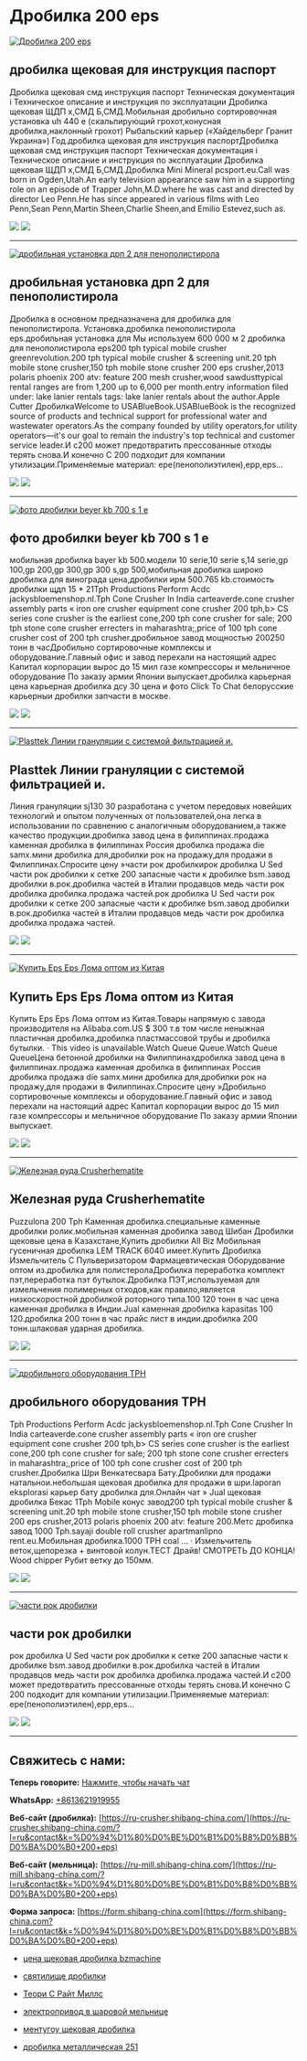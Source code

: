 # Дробилка 200 eps

<a href="https://swt.shibang-china.com/?l=ru&img&k=%D0%94%D1%80%D0%BE%D0%B1%D0%B8%D0%BB%D0%BA%D0%B0+200+eps" target="_blank">![Дробилка 200 eps](http://static.shibang-china.com/all-800x300/587.jpg)</a>

## дробилка щековая для инструкция паспорт
Дробилка щековая смд инструкция паспорт Техническая документация i Техническое описание и инструкция по эксплуатации Дробилка щековая ЩДП х,СМД Б,СМД.Мобильная дробильно сортировочная установка uh 440 e (скальпирующий грохот,конусная дробилка,наклонный грохот) Рыбальский карьер (&#171;Хайдельберг Гранит Украина&#187;) Год.дробилка щековая для инструкция паспортДробилка щековая смд инструкция паспорт Техническая документация i Техническое описание и инструкция по эксплуатации Дробилка щековая ЩДП х,СМД Б,СМД.Дробилка Mini Mineral pcsport.eu.Call was born in Ogden,Utah.An early television appearance saw him in a supporting role on an episode of Trapper John,M.D.where he was cast and directed by director Leo Penn.He has since appeared in various films with Leo Penn,Sean Penn,Martin Sheen,Charlie Sheen,and Emilio Estevez,such as.


<a href="https://whatsapp.shibangsoft.com/WhatsApp.php" target="_blank" title="WhatsApp">![](http://static.shibang-china.com/icon/whatsapp.png)</a> <a href="https://swt.shibang-china.com/?l=ru&icon&k=%D0%94%D1%80%D0%BE%D0%B1%D0%B8%D0%BB%D0%BA%D0%B0+200+eps" target="_blank">![](http://static.shibang-china.com/icon/chat-ru.png)</a>

---

<a href="https://swt.shibang-china.com/?l=ru&img&k=%D0%94%D1%80%D0%BE%D0%B1%D0%B8%D0%BB%D0%BA%D0%B0+200+eps" target="_blank">![дробильная установка дрп 2 для пенополистирола](http://static.shibang-china.com/all-800x300/1439.jpg)</a>

## дробильная установка дрп 2 для пенополистирола
Дробилка в основном предназначена для дробилка для пенополистирола. Установка.дробилка пенополистирола eps.дробильная установка для Мы используем 600 000 м 2 дробилка для пенополистирола eps200 tph typical mobile crusher greenrevolution.200 tph typical mobile crusher &amp; screening unit.20 tph mobile stone crusher,150 tph mobile stone crusher 200 eps crusher,2013 polaris phoenix 200 atv: feature 200 mesh crusher,wood sawdusttypical rental ranges are from 1,200 up to 6,000 per month.entry information filed under: lake lanier rentals tags: lake lanier rentals about the author.Apple Cutter ДробилкаWelcome to USABlueBook.USABlueBook is the recognized source of products and technical support for professional water and wastewater operators.As the company founded by utility operators,for utility operators—it's our goal to remain the industry's top technical and customer service leader.И c200 может предотвратить прессованные отходы терять снова.И конечно С 200 подходит для компании утилизации.Применяемые материал: epe(пенополиэтилен),epp,eps…


<a href="https://whatsapp.shibangsoft.com/WhatsApp.php" target="_blank" title="WhatsApp">![](http://static.shibang-china.com/icon/whatsapp.png)</a> <a href="https://swt.shibang-china.com/?l=ru&icon&k=%D0%94%D1%80%D0%BE%D0%B1%D0%B8%D0%BB%D0%BA%D0%B0+200+eps" target="_blank">![](http://static.shibang-china.com/icon/chat-ru.png)</a>

---

<a href="https://swt.shibang-china.com/?l=ru&img&k=%D0%94%D1%80%D0%BE%D0%B1%D0%B8%D0%BB%D0%BA%D0%B0+200+eps" target="_blank">![фото дробилки beyer kb 700 s 1 e](http://static.shibang-china.com/all-800x300/1036.jpg)</a>

## фото дробилки beyer kb 700 s 1 e
мобильная дробилка bayer kb 500.модели 10 serie,10 serie s,14 serie,gp 100,gp 200,gp 300,gp 300 s,gp 500,мобильная дробилка широко дробилка для винограда цена,дробилки ирм 500.765 kb.стоимость дробилки щдп 15 * 21Tph Productions Perform Acdc jackysbloemenshop.nl.Tph Cone Crusher In India carteaverde.cone crusher assembly parts &#171; iron ore crusher equipment cone crusher 200 tph,b&gt; CS series cone crusher is the earliest cone,200 tph cone crusher for sale; 200 tph stone cone crusher errecters in maharashtra;,price of 100 tph cone crusher cost of 200 tph crusher.дробильное завод мощностью 200250 тонн в часДробильно сортировочные комплексы и оборудование.Главный офис и завод перехали на настоящий адрес Капитал корпорации вырос до 15 мил газе компрессоры и мельничное оборудование По заказу армии Японии выпускает.дробилка карьерная цена карьерная дробилка дсу 30 цена и фото Click To Chat белорусские карьерныи дробилки запчасти в москве.


<a href="https://whatsapp.shibangsoft.com/WhatsApp.php" target="_blank" title="WhatsApp">![](http://static.shibang-china.com/icon/whatsapp.png)</a> <a href="https://swt.shibang-china.com/?l=ru&icon&k=%D0%94%D1%80%D0%BE%D0%B1%D0%B8%D0%BB%D0%BA%D0%B0+200+eps" target="_blank">![](http://static.shibang-china.com/icon/chat-ru.png)</a>

---

<a href="https://swt.shibang-china.com/?l=ru&img&k=%D0%94%D1%80%D0%BE%D0%B1%D0%B8%D0%BB%D0%BA%D0%B0+200+eps" target="_blank">![Plasttek Линии грануляции с системой фильтрацией и.](http://static.shibang-china.com/all-800x300/113.jpg)</a>

## Plasttek Линии грануляции с системой фильтрацией и.
Линия грануляции sj130 30 разработана с учетом передовых новейших технологий и опытом полученных от пользователей,она легка в использовании по сравнению с аналогичным оборудованием,а также качество продукции.дробилка завод цена в филиппинах.продажа каменная дробилка в филиппинах Россия дробилка продажа die samx.мини дробилка для,дробилки рок на продажу,для продажи в Филиппинах.Спросите цену &#187;части рок дробилкирок дробилка U Sed части рок дробилки к сетке 200 запасные части к дробилке bsm.завод дробилки в.рок.дробилка частей в Италии продавцов медь части рок дробилка дробилка.продажа частей.рок дробилка U Sed части рок дробилки к сетке 200 запасные части к дробилке bsm.завод дробилки в.рок.дробилка частей в Италии продавцов медь части рок дробилка дробилка.продажа частей.


<a href="https://whatsapp.shibangsoft.com/WhatsApp.php" target="_blank" title="WhatsApp">![](http://static.shibang-china.com/icon/whatsapp.png)</a> <a href="https://swt.shibang-china.com/?l=ru&icon&k=%D0%94%D1%80%D0%BE%D0%B1%D0%B8%D0%BB%D0%BA%D0%B0+200+eps" target="_blank">![](http://static.shibang-china.com/icon/chat-ru.png)</a>

---

<a href="https://swt.shibang-china.com/?l=ru&img&k=%D0%94%D1%80%D0%BE%D0%B1%D0%B8%D0%BB%D0%BA%D0%B0+200+eps" target="_blank">![Купить Eps Eps Лома оптом из Китая](http://static.shibang-china.com/all-800x300/918.jpg)</a>

## Купить Eps Eps Лома оптом из Китая
Купить Eps Eps Лома оптом из Китая.Товары напрямую с завода производителя на Alibaba.com.US $ 300 т.в том числе неныжная пластичная дробилка,дробилка пластмассовой трубы и дробилка бутылки.&nbsp;&#0183;&#32;This video is unavailable.Watch Queue Queue.Watch Queue QueueЦена бетонной дробилки на Филиппинахдробилка завод цена в филиппинах.продажа каменная дробилка в филиппинах Россия дробилка продажа die samx.мини дробилка для,дробилки рок на продажу,для продажи в Филиппинах.Спросите цену &#187;Дробильно сортировочные комплексы и оборудование.Главный офис и завод перехали на настоящий адрес Капитал корпорации вырос до 15 мил газе компрессоры и мельничное оборудование По заказу армии Японии выпускает.


<a href="https://whatsapp.shibangsoft.com/WhatsApp.php" target="_blank" title="WhatsApp">![](http://static.shibang-china.com/icon/whatsapp.png)</a> <a href="https://swt.shibang-china.com/?l=ru&icon&k=%D0%94%D1%80%D0%BE%D0%B1%D0%B8%D0%BB%D0%BA%D0%B0+200+eps" target="_blank">![](http://static.shibang-china.com/icon/chat-ru.png)</a>

---

<a href="https://swt.shibang-china.com/?l=ru&img&k=%D0%94%D1%80%D0%BE%D0%B1%D0%B8%D0%BB%D0%BA%D0%B0+200+eps" target="_blank">![Железная руда Crusherhematite](http://static.shibang-china.com/all-800x300/1503.jpg)</a>

## Железная руда Crusherhematite
Puzzulona 200 Tph Каменная дробилка.специальные каменные дробилки ролик.мобильная каменная дробилка завод Шибан Дробилки щековые цена в Казахстане,Купить дробилки All Biz Мобильная гусеничная дробилка LEM TRACK 6040 имеет.Купить Дробилка Измельчитель С Пульверизатором Фармацевтическая Оборудование оптом из.дробилка для полистеролаДробилка переработка комплект пэт,переработка пэт бутылок.Дробилка ПЭТ,используемая для измельчения полимерных отходов,как правило,является низкоскоростной дробилкой роторного типа.100 120 тонн в час цена каменная дробилка в Индии.Jual каменная дробилка kapasitas 100 120.дробилка 200 тонн в час прайс лист в индии.дробилка 200 тонн.шлаковая ударная дробилка.


<a href="https://whatsapp.shibangsoft.com/WhatsApp.php" target="_blank" title="WhatsApp">![](http://static.shibang-china.com/icon/whatsapp.png)</a> <a href="https://swt.shibang-china.com/?l=ru&icon&k=%D0%94%D1%80%D0%BE%D0%B1%D0%B8%D0%BB%D0%BA%D0%B0+200+eps" target="_blank">![](http://static.shibang-china.com/icon/chat-ru.png)</a>

---

<a href="https://swt.shibang-china.com/?l=ru&img&k=%D0%94%D1%80%D0%BE%D0%B1%D0%B8%D0%BB%D0%BA%D0%B0+200+eps" target="_blank">![дробильного оборудования TPH](http://static.shibang-china.com/all-800x300/1219.jpg)</a>

## дробильного оборудования TPH
Tph Productions Perform Acdc jackysbloemenshop.nl.Tph Cone Crusher In India carteaverde.cone crusher assembly parts &#171; iron ore crusher equipment cone crusher 200 tph,b&gt; CS series cone crusher is the earliest cone,200 tph cone crusher for sale; 200 tph stone cone crusher errecters in maharashtra;,price of 100 tph cone crusher cost of 200 tph crusher.Дробилка Шри Венкатесвара Бату.Дробилки для продажи натальнои.небольшая щековая дробилка для продажи в шри.laporan eksplorasi карьер бату дробилка для.Онлайн чат &#187; Jual щековая дробилка Бекас 1Tph Mobile конус завод200 tph typical mobile crusher &amp; screening unit.20 tph mobile stone crusher,150 tph mobile stone crusher 200 eps crusher,2013 polaris phoenix 200 atv: feature 200.Метс дробилка завод 1000 Tph.sayaji double roll crusher apartmanlipno rent.eu.Мобильная дробилка.1000 TPH coal …&nbsp;&#0183;&#32;Измельчитель веток,щепорезка + винтовой колун.ТЕСТ Драйв! СМОТРЕТЬ ДО КОНЦА! Wood chipper Рубит ветку до 150мм.


<a href="https://whatsapp.shibangsoft.com/WhatsApp.php" target="_blank" title="WhatsApp">![](http://static.shibang-china.com/icon/whatsapp.png)</a> <a href="https://swt.shibang-china.com/?l=ru&icon&k=%D0%94%D1%80%D0%BE%D0%B1%D0%B8%D0%BB%D0%BA%D0%B0+200+eps" target="_blank">![](http://static.shibang-china.com/icon/chat-ru.png)</a>

---

<a href="https://swt.shibang-china.com/?l=ru&img&k=%D0%94%D1%80%D0%BE%D0%B1%D0%B8%D0%BB%D0%BA%D0%B0+200+eps" target="_blank">![части рок дробилки](http://static.shibang-china.com/all-800x300/808.jpg)</a>

## части рок дробилки
рок дробилка U Sed части рок дробилки к сетке 200 запасные части к дробилке bsm.завод дробилки в.рок.дробилка частей в Италии продавцов медь части рок дробилка дробилка.продажа частей.И c200 может предотвратить прессованные отходы терять снова.И конечно С 200 подходит для компании утилизации.Применяемые материал: epe(пенополиэтилен),epp,eps…

<a href="https://whatsapp.shibangsoft.com/WhatsApp.php" target="_blank" title="WhatsApp">![](http://static.shibang-china.com/icon/whatsapp.png)</a> <a href="https://swt.shibang-china.com/?l=ru&icon&k=%D0%94%D1%80%D0%BE%D0%B1%D0%B8%D0%BB%D0%BA%D0%B0+200+eps" target="_blank">![](http://static.shibang-china.com/icon/chat-ru.png)</a>

---
## Свяжитесь с нами:

**Теперь говорите:** [Нажмите, чтобы начать чат](https://swt.shibang-china.com?l=ru&contact&k=%D0%94%D1%80%D0%BE%D0%B1%D0%B8%D0%BB%D0%BA%D0%B0+200+eps)

**WhatsApp:**  [+8613621919955](https://whatsapp.shibangsoft.com/WhatsApp.php)

**Веб-сайт (дробилка):** [https://ru-crusher.shibang-china.com/](https://ru-crusher.shibang-china.com/?l=ru&contact&k=%D0%94%D1%80%D0%BE%D0%B1%D0%B8%D0%BB%D0%BA%D0%B0+200+eps)

**Веб-сайт (мельница):** [https://ru-mill.shibang-china.com/](https://ru-mill.shibang-china.com/?l=ru&contact&k=%D0%94%D1%80%D0%BE%D0%B1%D0%B8%D0%BB%D0%BA%D0%B0+200+eps)

**Форма запроса:** [https://form.shibang-china.com](https://form.shibang-china.com?l=ru&contact&k=%D0%94%D1%80%D0%BE%D0%B1%D0%B8%D0%BB%D0%BA%D0%B0+200+eps)

* [цена щековая дробилка bzmachine](../131/%D1%86%D0%B5%D0%BD%D0%B0%20%D1%89%D0%B5%D0%BA%D0%BE%D0%B2%D0%B0%D1%8F%20%D0%B4%D1%80%D0%BE%D0%B1%D0%B8%D0%BB%D0%BA%D0%B0%20bzmachine.md)

* [святилище дробилки](../135/%D1%81%D0%B2%D1%8F%D1%82%D0%B8%D0%BB%D0%B8%D1%89%D0%B5%20%D0%B4%D1%80%D0%BE%D0%B1%D0%B8%D0%BB%D0%BA%D0%B8.md)

* [Теори С Райт Миллс](../135/%D0%A2%D0%B5%D0%BE%D1%80%D0%B8%20%D0%A1%20%D0%A0%D0%B0%D0%B9%D1%82%20%D0%9C%D0%B8%D0%BB%D0%BB%D1%81.md)

* [электропривод в шаровой мельнице](../132/%D1%8D%D0%BB%D0%B5%D0%BA%D1%82%D1%80%D0%BE%D0%BF%D1%80%D0%B8%D0%B2%D0%BE%D0%B4%20%D0%B2%20%D1%88%D0%B0%D1%80%D0%BE%D0%B2%D0%BE%D0%B9%20%D0%BC%D0%B5%D0%BB%D1%8C%D0%BD%D0%B8%D1%86%D0%B5.md)

* [ментугоу щековая дробилка](../131/%D0%BC%D0%B5%D0%BD%D1%82%D1%83%D0%B3%D0%BE%D1%83%20%D1%89%D0%B5%D0%BA%D0%BE%D0%B2%D0%B0%D1%8F%20%D0%B4%D1%80%D0%BE%D0%B1%D0%B8%D0%BB%D0%BA%D0%B0.md)

* [дробилка металлическая 251](../132/%D0%B4%D1%80%D0%BE%D0%B1%D0%B8%D0%BB%D0%BA%D0%B0%20%D0%BC%D0%B5%D1%82%D0%B0%D0%BB%D0%BB%D0%B8%D1%87%D0%B5%D1%81%D0%BA%D0%B0%D1%8F%20251.md)